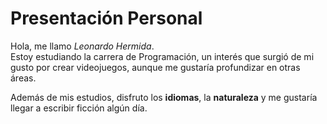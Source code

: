 # Presentación Personal

Hola, me llamo *Leonardo Hermida*.  
Estoy estudiando la carrera de Programación, un interés que surgió de mi gusto por crear videojuegos, aunque me gustaría profundizar en otras áreas.

Además de mis estudios, disfruto los **idiomas**, la **naturaleza** y me gustaría llegar a escribir ficción algún día.